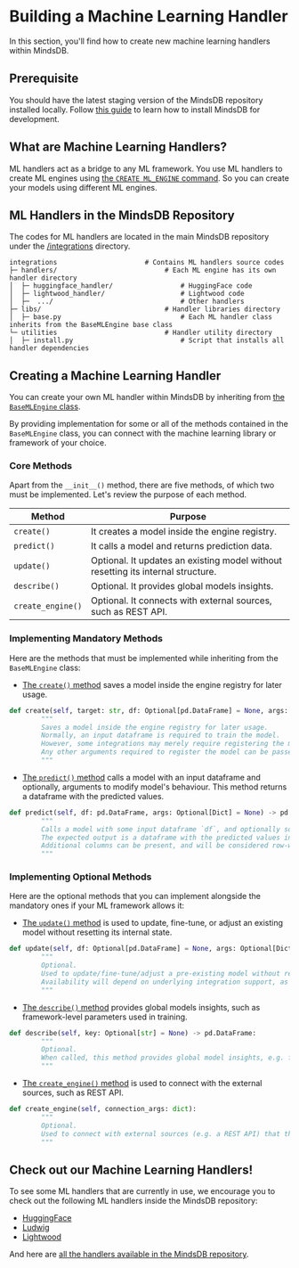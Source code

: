 # Building a Machine Learning Handler

In this section, you'll find how to create new machine learning handlers within MindsDB.

## Prerequisite

You should have the latest staging version of the MindsDB repository installed locally. Follow [this guide](/contribute/install/) to learn how to install MindsDB for development.

## What are Machine Learning Handlers?

ML handlers act as a bridge to any ML framework. You use ML handlers to create ML engines using [the `CREATE ML_ENGINE` command](/sql/create/ml_engine/). So you can create your models using different ML engines.

## ML Handlers in the MindsDB Repository

The codes for ML handlers are located in the main MindsDB repository under the [/integrations](https://github.com/mindsdb/mindsdb/tree/staging/mindsdb/integrations) directory.

```
integrations                      # Contains ML handlers source codes
├─ handlers/                           # Each ML engine has its own handler directory
│  ├─ huggingface_handler/                 # HuggingFace code
│  ├─ lightwood_handler/                   # Lightwood code
│  ├─  .../                                # Other handlers
├─ libs/                               # Handler libraries directory
│  ├─ base.py                              # Each ML handler class inherits from the BaseMLEngine base class
└─ utilities                           # Handler utility directory
│  ├─ install.py                           # Script that installs all handler dependencies
```

## Creating a Machine Learning Handler

You can create your own ML handler within MindsDB by inheriting from [the `BaseMLEngine` class](https://github.com/mindsdb/mindsdb/blob/3d9090acb0b8b3b0e2a96e2c93dad436f5ebef90/mindsdb/integrations/libs/base.py#L123).

By providing implementation for some or all of the methods contained in the `BaseMLEngine` class, you can connect with the machine learning library or framework of your choice.

### Core Methods

Apart from the `__init__()` method, there are five methods, of which two must be implemented. Let's review the purpose of each method.

| Method            | Purpose                                                                              |
|-------------------|--------------------------------------------------------------------------------------|
| `create()`        | It creates a model inside the engine registry.                                       |
| `predict()`       | It calls a model and returns prediction data.                                        |
| `update()`        | Optional. It updates an existing model without resetting its internal structure.     |
| `describe()`      | Optional. It provides global models insights.                                        |
| `create_engine()` | Optional. It connects with external sources, such as REST API.                       |

### Implementing Mandatory Methods

Here are the methods that must be implemented while inheriting from the `BaseMLEngine` class:

* [The `create()` method](https://github.com/mindsdb/mindsdb/blob/3d9090acb0b8b3b0e2a96e2c93dad436f5ebef90/mindsdb/integrations/libs/base.py#L151) saves a model inside the engine registry for later usage.

```py
def create(self, target: str, df: Optional[pd.DataFrame] = None, args: Optional[Dict] = None) -> None:
        """
        Saves a model inside the engine registry for later usage.
        Normally, an input dataframe is required to train the model.
        However, some integrations may merely require registering the model instead of training, in which case `df` can be omitted.
        Any other arguments required to register the model can be passed in an `args` dictionary.
        """
```

* [The `predict()` method](https://github.com/mindsdb/mindsdb/blob/3d9090acb0b8b3b0e2a96e2c93dad436f5ebef90/mindsdb/integrations/libs/base.py#L162) calls a model with an input dataframe and optionally, arguments to modify model's behaviour. This method returns a dataframe with the predicted values.

```py
def predict(self, df: pd.DataFrame, args: Optional[Dict] = None) -> pd.DataFrame:
        """
        Calls a model with some input dataframe `df`, and optionally some arguments `args` that may modify the model behavior.
        The expected output is a dataframe with the predicted values in the target-named column.
        Additional columns can be present, and will be considered row-wise explanations if their names finish with `_explain`.
        """
```

### Implementing Optional Methods

Here are the optional methods that you can implement alongside the mandatory ones if your ML framework allows it:

* [The `update()` method](https://github.com/mindsdb/mindsdb/blob/3d9090acb0b8b3b0e2a96e2c93dad436f5ebef90/mindsdb/integrations/libs/base.py#L171) is used to update, fine-tune, or adjust an existing model without resetting its internal state.

```py
def update(self, df: Optional[pd.DataFrame] = None, args: Optional[Dict] = None) -> None:
        """
        Optional.
        Used to update/fine-tune/adjust a pre-existing model without resetting its internal state (e.g. weights).
        Availability will depend on underlying integration support, as not all ML models can be partially updated.
        """
```

* [The `describe()` method](https://github.com/mindsdb/mindsdb/blob/3d9090acb0b8b3b0e2a96e2c93dad436f5ebef90/mindsdb/integrations/libs/base.py#L181) provides global models insights, such as framework-level parameters used in training.

```py
def describe(self, key: Optional[str] = None) -> pd.DataFrame:
        """
        Optional.
        When called, this method provides global model insights, e.g. framework-level parameters used in training.
        """
```

* [The `create_engine()` method](https://github.com/mindsdb/mindsdb/blob/3d9090acb0b8b3b0e2a96e2c93dad436f5ebef90/mindsdb/integrations/libs/base.py#L189) is used to connect with the external sources, such as REST API.

```py
def create_engine(self, connection_args: dict):
        """
        Optional.
        Used to connect with external sources (e.g. a REST API) that the engine will require to use any other methods.
        """
```

## Check out our Machine Learning Handlers!

To see some ML handlers that are currently in use, we encourage you to check out the following ML handlers inside the MindsDB repository:

* [HuggingFace](https://github.com/mindsdb/mindsdb/tree/staging/mindsdb/integrations/handlers/huggingface_handler)
* [Ludwig](https://github.com/mindsdb/mindsdb/tree/staging/mindsdb/integrations/handlers/ludwig_handler)
* [Lightwood](https://github.com/mindsdb/mindsdb/tree/staging/mindsdb/integrations/handlers/lightwood_handler)

And here are [all the handlers available in the MindsDB repository](https://github.com/mindsdb/mindsdb/tree/staging/mindsdb/integrations/handlers).
